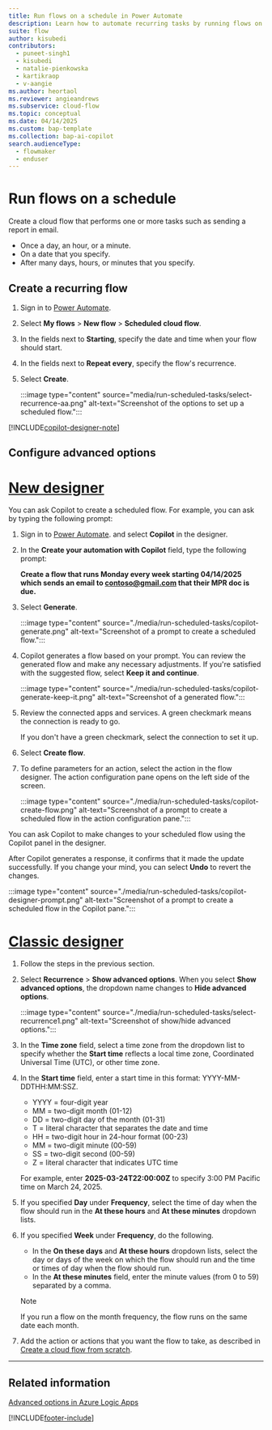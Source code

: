 ```yaml
---
title: Run flows on a schedule in Power Automate
description: Learn how to automate recurring tasks by running flows on a schedule, such as every day or every hour.
suite: flow
author: kisubedi
contributors:
  - puneet-singh1
  - kisubedi
  - natalie-pienkowska
  - kartikraop
  - v-aangie
ms.author: heortaol
ms.reviewer: angieandrews
ms.subservice: cloud-flow
ms.topic: conceptual
ms.date: 04/14/2025
ms.custom: bap-template
ms.collection: bap-ai-copilot
search.audienceType: 
  - flowmaker
  - enduser
---
```

# Run flows on a schedule

Create a cloud flow that performs one or more tasks such as sending a report in email.

- Once a day, an hour, or a minute.
- On a date that you specify.
- After many days, hours, or minutes that you specify.

## Create a recurring flow

1. Sign in to [Power Automate](https://make.powerautomate.com).
1. Select **My flows** > **New flow** > **Scheduled cloud flow**.
1. In the fields next to **Starting**, specify the date and time when your flow should start.
1. In the fields next to **Repeat every**, specify the flow's recurrence.
1. Select **Create**.

    :::image type="content" source="media/run-scheduled-tasks/select-recurrence-aa.png" alt-text="Screenshot of the options to set up a scheduled flow.":::

[!INCLUDE[copilot-designer-note](./includes/copilot-designer-note.md)]

## Configure advanced options

# [New designer](#tab/new-designer)

You can ask Copilot to create a scheduled flow. For example, you can ask by typing the following prompt:

1. Sign in to [Power Automate](https://make.powerautomate.com).
 and select **Copilot** in the designer.
1. In the **Create your automation with Copilot** field, type the following prompt:

    **Create a flow that runs Monday every week starting 04/14/2025 which sends an email to contoso@gmail.com that their MPR doc is due.**

1. Select **Generate**.

    :::image type="content" source="./media/run-scheduled-tasks/copilot-generate.png" alt-text="Screenshot of a prompt to create a scheduled flow.":::

1. Copilot generates a flow based on your prompt. You can review the generated flow and make any necessary adjustments. If you're satisfied with the suggested flow, select **Keep it and continue**.

    :::image type="content" source="./media/run-scheduled-tasks/copilot-generate-keep-it.png" alt-text="Screenshot of a generated flow.":::

1. Review the connected apps and services. A green checkmark means the connection is ready to go.

    If you don't have a green checkmark, select the connection to set it up.

1. Select **Create flow**.

1. To define parameters for an action, select the action in the flow designer. The action configuration pane opens on the left side of the screen.

    :::image type="content" source="./media/run-scheduled-tasks/copilot-create-flow.png" alt-text="Screenshot of a prompt to create a scheduled flow in the action configuration pane.":::

You can ask Copilot to make changes to your scheduled flow using the Copilot panel in the designer.

After Copilot generates a response, it confirms that it made the update successfully. If you change your mind, you can select **Undo** to revert the changes.

:::image type="content" source="./media/run-scheduled-tasks/copilot-designer-prompt.png" alt-text="Screenshot of a prompt to create a scheduled flow in the Copilot pane.":::

# [Classic designer](#tab/classic-designer)

1. Follow the steps in the previous section.
1. Select **Recurrence** > **Show advanced options**. When you select **Show advanced options**, the dropdown name changes to **Hide advanced options**.

    :::image type="content" source="./media/run-scheduled-tasks/select-recurrence1.png" alt-text="Screenshot of show/hide advanced options.":::

1. In the **Time zone** field, select a time zone from the dropdown list to specify whether the **Start time** reflects a local time zone, Coordinated Universal Time (UTC), or other time zone.
1. In the **Start time** field, enter a start time in this format: YYYY-MM-DDTHH:MM:SSZ.
    - YYYY = four-digit year
    - MM = two-digit month (01-12)
    - DD = two-digit day of the month (01-31)
    - T = literal character that separates the date and time
    - HH = two-digit hour in 24-hour format (00-23)
    - MM = two-digit minute (00-59)
    - SS = two-digit second (00-59)
    - Z = literal character that indicates UTC time

    For example, enter **2025-03-24T22:00:00Z** to specify 3:00 PM Pacific time on March 24, 2025.
1. If you specified **Day** under **Frequency**, select the time of day when the flow should run in the **At these hours** and **At these minutes** dropdown lists.
1. If you specified **Week** under **Frequency**, do the following.<br/>
    - In the **On these days** and **At these hours** dropdown lists, select the day or days of the week on which the flow should run and the time or times of day when the flow should run.
    - In the **At these minutes** field, enter the minute values (from 0 to 59) separated by a comma.

   > [!NOTE]
   > If you run a flow on the month frequency, the flow runs on the same date each month.

1. Add the action or actions that you want the flow to take, as described in [Create a cloud flow from scratch](get-started-logic-flow.md).

---

## Related information

[Advanced options in Azure Logic Apps](/azure/connectors/connectors-native-recurrence)

[!INCLUDE[footer-include](includes/footer-banner.md)]
